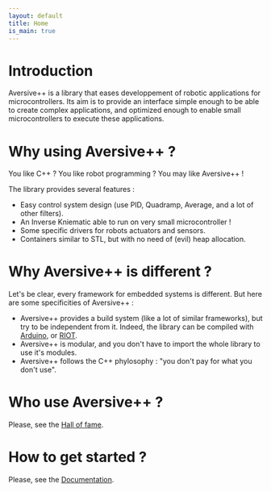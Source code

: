 ```yaml
---
layout: default
title: Home
is_main: true
---
```


# Introduction

Aversive++ is a library that eases developpement of robotic applications for microcontrollers.
Its aim is to provide an interface simple enough to be able to create complex applications, 
and optimized enough to enable small microcontrollers to execute these applications.

# Why using Aversive++ ?

You like C++ ? You like robot programming ? You may like Aversive++ !

The library provides several features : 

 - Easy control system design (use PID, Quadramp, Average, and a lot of other filters).
 - An Inverse Kniematic able to run on very small microcontroller !
 - Some specific drivers for robots actuators and sensors.
 - Containers similar to STL, but with no need of (evil) heap allocation.

# Why Aversive++ is different ?

Let's be clear, every framework for embedded systems is different. 
But here are some specificities of Aversive++ :

 - Aversive++ provides a build system (like a lot of similar frameworks), but try to be independent from it. Indeed, the library can be compiled with [Arduino](https://www.arduino.cc/), or [RIOT](https://www.riot-os.org/).
 - Aversive++ is modular, and you don't have to import the whole library to use it's modules.
 - Aversive++ follows the C++ phylosophy : "you don't pay for what you don't use".
 
# Who use Aversive++ ?
 
Please, see the [Hall of fame](community.html).
 
# How to get started ?
 
Please, see the [Documentation](documentation.html).
